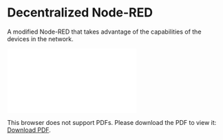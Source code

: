 # Decentralized Node-RED

A modified Node-RED that takes advantage of the capabilities of the devices in the network.

<object data="./orchestrator-overview.pdf" type="application/pdf" width="700px" height="700px">
    <embed src="./orchestrator-overview.pdf">
        <p>This browser does not support PDFs. Please download the PDF to view it: <a href="./orchestrator-overview.pdf">Download PDF</a>.</p>
    </embed>
</object>